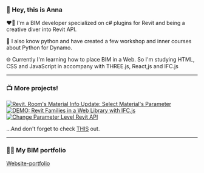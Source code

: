 ### 👋 Hey, this is Anna 

<p> ❤️‍🔥 I'm a BIM developer specialized on c# plugins for Revit and being a creative diver into Revit API. </p>
<p> 🐍 I also know python and have created a few workshop and inner courses about Python for Dynamo. </p>
<p> 🌐 Currently I'm learning how to place BIM in a Web. So I'm studying HTML, CSS and JavaScript in accompany with THREE.js, React,js and IFC.js </p>

---

### 📺 More projects!

<!-- BEGIN YOUTUBE-CARDS -->
[![Revit. Room's Material Info Update: Select Material's Parameter](https://ytcards.demolab.com/?id=vhu4GaO-wTY&title=Revit.+Room%27s+Material+Info+Update%3A+Select+Material%27s+Parameter&lang=en&timestamp=1696428432&background_color=%230d1117&title_color=%23ffffff&stats_color=%23dedede&max_title_lines=1&width=250&border_radius=5 "Revit. Room's Material Info Update: Select Material's Parameter")](https://www.youtube.com/watch?v=vhu4GaO-wTY)
[![DEMO: Revit Families in a Web Library with IFC.js](https://ytcards.demolab.com/?id=_qFzakScd9I&title=DEMO%3A+Revit+Families+in+a+Web+Library+with+IFC.js&lang=en&timestamp=1692607008&background_color=%230d1117&title_color=%23ffffff&stats_color=%23dedede&max_title_lines=1&width=250&border_radius=5 "DEMO: Revit Families in a Web Library with IFC.js")](https://www.youtube.com/watch?v=_qFzakScd9I)
[![Change Parameter Level Revit API](https://ytcards.demolab.com/?id=1F6EUURSrd4&title=Change+Parameter+Level+Revit+API&lang=en&timestamp=1691412900&background_color=%230d1117&title_color=%23ffffff&stats_color=%23dedede&max_title_lines=1&width=250&border_radius=5 "Change Parameter Level Revit API")](https://www.youtube.com/watch?v=1F6EUURSrd4)
<!-- END YOUTUBE-CARDS -->

...And don't forget to check <a href="https://youtu.be/99G8M0cRpsA">THIS</a> out. 

---
### 👩‍🎓 My BIM portfolio

<a href="https://622e12a76c242.site123.me/">Website-portfolio</a> 

